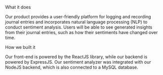 What it does

Our product provides a user-friendly platform for logging and recording journal entries and incorporates natural language processing (NLP) to conduct sentiment analysis. Users will be able to see generated insights from their journal entries, such as how their sentiments have changed over time.

How we built it

Our front-end is powered by the ReactJS library, while our backend is powered by ExpressJS. Our sentiment analyzer was integrated with our NodeJS backend, which is also connected to a MySQL database.

